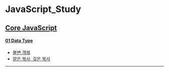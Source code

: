 # JavaScript_Study

## [Core JavaScript](https://github.com/YUJO42/JavaScript_Study/tree/master/Core_JavaScript)

#### [01 Data Type](https://github.com/YUJO42/JavaScript_Study/tree/master/Core_JavaScript/01_Data_Type)

- [불변 객체](https://github.com/YUJO42/JavaScript_Study/blob/master/Core_JavaScript/01_Data_Type/ImmutableObject.md)
- [얕은 복사, 깊은 복사]()

---

